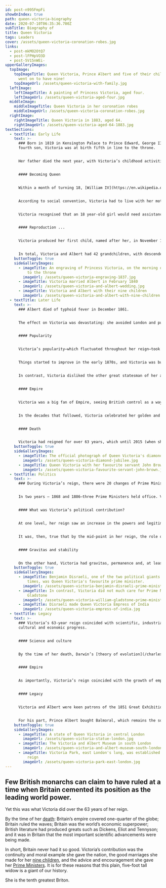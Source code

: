 ```yaml
---
id: post-n995FmpFi
showOnIndex: true
path: queen-victoria-biography
date: 2020-07-10T06:35:36.700Z
subTitle: Biography of
title: Queen Victoria
tags: Leaders
cover: /assets/queen-victoria-coronation-robes.jpg
links:
  - post-mkMO2OtQ7
  - post-lFPHpVO3D
  - post-5V15nWEi-
upperGalleryImages:
  topImage:
    topImageTitle: Queen Victoria, Prince Albert and five of their children. They
      went on to have nine!
    topImageUrl: /assets/queen-victoria-with-family.jpg
  leftImage:
    leftImageTitle: A painting of Princess Victoria, aged four.
    leftImageUrl: /assets/queen-victoria-aged-four.jpg
  middleImage:
    middleImageTitle: Queen Victoria in her coronation robes
    middleImageUrl: /assets/queen-victoria-coronation-robes.jpg
  rightImage:
    rightImageTitle: Queen Victoria in 1883, aged 64.
    rightImageUrl: /assets/queen-victoria-aged-64-1883.jpg
textSections:
  - textTitle: Early Life
    text: >-
      ### Born in 1819 in Kensington Palace to Prince Edward, George III’s
      fourth son, Victoria was at birth fifth in line to the throne.


      Her father died the next year, with Victoria’s childhood activities being rigorously controlled by her mother and her lover, Sir John Conroy.


      #### Becoming Queen


      Within a month of turning 18, [William IV](https://en.wikipedia.org/wiki/William_IV_of_the_United_Kingdom) had died and Victoria had become queen. She was crowned on 28 June 1838 and took up residence at Buckingham Palace shortly thereafter, the first monarch to do so.


      According to social convention, Victoria had to live with her mother until she married. This may have been a mild catalyst for Victoria’s February 1840 marriage to [Prince Albert](https://en.wikipedia.org/wiki/Albert,_Prince_Consort) of Saxe-Coburg, with whom she was and remained besotted.


      Victoria recognised that an 18 year-old girl would need assistance in discharging her role. She received and accepted substantial guidance from her first Prime Minister, [Lord Melbourne](https://en.wikipedia.org/wiki/William_Lamb,_2nd_Viscount_Melbourne), and later from Prince Albert with whom she also had a close working relationship.


      #### Reproduction ...


      Victoria produced her first child, named after her, in November 1840 and went on to have eight further children over the next 17 years. Her second-born, Prince Albert Edward, became [Edward VII](https://en.wikipedia.org/wiki/Edward_VII) on her death. These children, and more importantly the marriages Victoria arranged for them, are an important part of her legacy.


      In total, Victoria and Albert had 42 grandchildren, with descendents including Queen Elizabeth II, Herald V of Norway and Queen Sofia of Spain. As a result, Victoria is often called the Grandmother of Europe.
    buttonToggle: true
    sideGalleryImages:
      - imageTitle: An engraving of Princess Victoria, on the morning of her accession
          to the throne
        imageUrl: /assets/queen-victoria-engraving-1837.jpg
      - imageTitle: Victoria married Albert in February 1840
        imageUrl: /assets/queen-victoria-and-albert-wedding.jpg
      - imageTitle: Victoria and Albert with their nine children
        imageUrl: /assets/queen-victoria-and-albert-with-nine-children.jpg
  - textTitle: Later Life
    text: >-
      ### Albert died of typhoid fever in December 1861.


      The effect on Victoria was devastating: she avoided London and public appearances; wore black for the rest of her life; and blamed Albert’s death on the “philandering” of her eldest son (Albert’s death came shortly after he had confronted his son over rumours of an affair with an Irish actress).


      #### Popularity


      Victoria’s popularity—which fluctuated throughout her reign—took a nosedive as a result of her seclusion.


      Things started to improve in the early 1870s, and Victoria was buoyed further by Benjamin Disraeli’s triumph in the 1874 general election. [Disraeli](https://en.wikipedia.org/wiki/Benjamin_Disraeli) had always been popular with Victoria, perhaps because he was good at flattering her (he once said “everyone likes flattery … and when it comes to royalty you should lay it on with a trowel”).


      In contrast, Victoria disliked the other great statesman of her age, [William Gladstone](/william-gladstone-biography).


      #### Empire


      Victoria was a big fan of Empire, seeing British control as a way of civilising the world. She supported Disraeli’s expansionist foreign policy and India’s transfer away from the East India Company to the direct control of the British Crown following the Indian Rebellion of 1857. In return, Victoria was given the title [Empress of India](https://www.open.ac.uk/researchprojects/makingbritain/content/queen-victoria-becomes-empress-india) in 1876.


      In the decades that followed, Victoria celebrated her golden and diamond jubilees in 1887 and 1897 respectively, with elaborate banquets attended by royalty from around the globe and an outpouring of public affection. She died in January 1901 and was interred beside Prince Albert in Windsor Great Park’s Frogmore Mausoleum.


      #### Death


      Victoria had reigned for over 63 years, which until 2015 (when she was overtaken by Elizabeth II) was the longest of any British monarch and any queen in world history. She was the last sovereign from the House of Hanover, with her eldest son Edward VII belonging to Albert’s House of [Saxe-Coburg](https://en.wikipedia.org/wiki/House_of_Saxe-Coburg_and_Gotha).
    buttonToggle: true
    sideGalleryImages:
      - imageTitle: The official photograph of Queen Victoria's diamond jubilee
        imageUrl: /assets/queen-victoria-diamond-jubilee.jpg
      - imageTitle: Queen Victoria with her favourite servant John Brown.
        imageUrl: /assets/queen-victoria-favourite-servant-john-brown.jpg
  - textTitle: Politics
    text: >-
      ### During Victoria’s reign, there were 20 changes of Prime Minister.


      In two years – 1868 and 1886—three Prime Ministers held office. Victoria's Prime Ministers included Gladstone and Disraeli, as we have mentioned, and also Viscount Palmerstone, the Marquess of Salisbury and the Earl of Rosebury.


      #### What was Victoria’s political contribution?


      At one level, her reign saw an increase in the powers and legitimacy of parliament. The entrenchment of a two-party system meant that the monarch’s right to choose her prime minister became far less important, and the extension of the right to vote by Acts of Parliament passed in 1867, 1872 and 1884 enfranchised substantial additional sections of the population (though not women).


      It was, then, true that by the mid-point in her reign, the role of a monarch was, as [Walter Bagehot](https://www.independent.co.uk/news/uk/politics/the-independent-guide-to-the-uk-constitution-part-5-the-monarchy-10313818.html) wrote in 1867, "to be consulted, to encourage and to warn". In other words, the monarchy was very much constitutional in nature.


      #### Gravitas and stability


      On the other hand, Victoria had gravitas, permanence and, at least by the end of her reign, substantial public support. She also exerted an important maternal and moral influence over the nation, a feat that many of her predecessors and successors have failed to achieve. She used these powers to exert substantial influence over the politicians of the day.
    buttonToggle: true
    sideGalleryImages:
      - imageTitle: Benjamin Disraeli, one of the two political giants of Victorian
          times, was Queen Victoria's favourite prime minister.
        imageUrl: /assets/queen-victoria-benjamin-disraeli-prime-minister-1878.jpg
      - imageTitle: In contrast, Victoria did not much care for Prime Minister William
          Gladstone
        imageUrl: /assets/queen-victoria-william-gladstone-prime-minister-1873.jpg
      - imageTitle: Disraeli made Queen Victoria Empress of India
        imageUrl: /assets/queen-victoria-empress-of-india.jpg
  - textTitle: Legacy
    text: >-
      ### Victoria’s 63-year reign coincided with scientific, industrial,
      cultural and economic progress.


      #### Science and culture


      By the time of her death, Darwin’s [theory of evolution](/charles-darwin-biography) had been published; antiseptics and anaesthetics were used in medicine; there were telephones, cars and aircraft; the London underground and sewage system were built; [Dickens](/charles-dickens-biography), Eliot, Tennyson, Bernard Shaw and Wilde had produced great literatures; and the football league had been established.


      #### Empire


      As importantly, Victoria’s reign coincided with the growth of empire. Unimpeded by the French, roundly beaten in the 1815 Battle of Waterloo, Britain claimed New Zealand and Canada as dominions, control of the Suez Canal and direct control of India. There was, by the turn of the twentieth century, truth in the expression that Britain established an empire on which the sun never set.


      #### Legacy


      Victoria and Albert were keen patrons of the 1851 Great Exhibition, which raised funds for the establishment of the [South Kensington](https://thingstodoeverywhere.com/west-london-attractions.html) Museum Complex in West London (which comprises, in particular, the Science, Natural History, and Victoria & Albert Museums). She purchased Osborne House on the Isle of Wight, later bequeathed to the nation by Edward VII. And [Victoria Park](https://thingstodoeverywhere.com/east-london/victoria-park-east-london.html) in east London is named after her.


      For his part, Prince Albert bought Balmoral, which remains the sovereign’s summer retreat.
    buttonToggle: true
    sideGalleryImages:
      - imageTitle: A state of Queen Victoria in central London
        imageUrl: /assets/queen-victoria-statue-london.jpg
      - imageTitle: The Victoria and Albert Museum in south London
        imageUrl: /assets/queen-victoria-and-albert-museum-south-london.jpg
      - imageTitle: Victoria Park, east London's lung, was established during Victoria's
          reign
        imageUrl: /assets/queen-victoria-park-east-london.jpg
---
```

## Few British monarchs can claim to have ruled at a time when Britain cemented its position as the leading world power.

Yet this was what Victoria did over the 63 years of her reign.

By the time of her [death](/queen-victoria-biography#4): Britain’s empire covered one-quarter of the globe; Britain ruled the waves; Britain was the world’s economic superpower; British literature had produced greats such as Dickens, Eliot and Tennyson; and it was in Britain that the most important scientific advancements were being made.

In short, Britain never had it so good. Victoria’s contribution was the continuity and moral example she gave the nation, the good marriages she made for her [nine children](/queen-victoria-biography#1), and the advice and encouragement she gave her [Prime Ministers](/queen-victoria-biography#3). It is for these reasons that this plain, five-foot tall widow is a giant of our history.

She is the tenth greatest Briton.